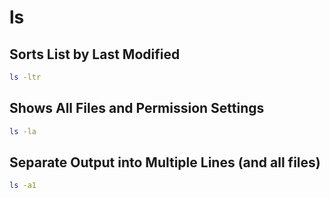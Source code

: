 # ls

## Sorts List by Last Modified

```bash
ls -ltr
```

## Shows All Files and Permission Settings

```bash
ls -la
```

## Separate Output into Multiple Lines \(and all files\)

```bash
ls -a1
```



